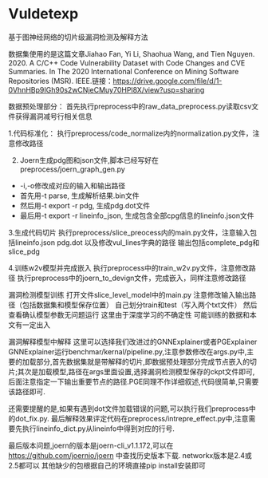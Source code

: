 # Vuldetexp
基于图神经网络的切片级漏洞检测及解释方法

数据集使用的是这篇文章Jiahao Fan, Yi Li, Shaohua Wang, and Tien Nguyen. 2020. A C/C++ Code Vulnerability Dataset with Code Changes and CVE Summaries. In The 2020 International Conference on Mining Software Repositories (MSR). IEEE.链接：https://drive.google.com/file/d/1-0VhnHBp9IGh90s2wCNjeCMuy70HPl8X/view?usp=sharing

数据预处理部分：
首先执行preprocess中的raw_data_preprocess.py读取csv文件获得漏洞减号行相关信息

1.代码标准化：
执行preprocess/code_normalize内的normalization.py文件，注意修改路径

2. Joern生成pdg图和json文件,脚本已经写好在preprocess/joern_graph_gen.py

- -i,-o修改成对应的输入和输出路径
- 首先用-t parse, 生成解析结果.bin文件
- 然后用-t export -r pdg, 生成pdg.dot文件
- 最后用-t export -r lineinfo_json, 生成包含全部cpg信息的lineinfo.json文件

3.生成代码切片
执行preprocess/slice_preocess内的main.py文件，注意输入包括lineinfo.json pdg.dot 以及修改vul_lines字典的路径
输出包括complete_pdg和slice_pdg

4.训练w2v模型并完成嵌入
执行preprocess中的train_w2v.py文件，注意修改路径
执行preprocess中的joern_to_devign文件，完成嵌入，同样注意修改路径

漏洞检测模型训练
打开文件slice_level_model中的main.py 注意修改输入输出路径（包括数据集和模型保存位置） 自己划分train和test（写入两个txt文件） 然后查看确认模型参数无问题运行
这里由于深度学习的不确定性 可能训练的数据和本文有一定出入

漏洞解释模型中解释
这里可以选择我们改进过的GNNExplainer或者PGExplainer GNNExplainer运行benchmar/kernal/pipeline.py,注意参数修改在args.py中,主要的加载部分,首先数据集就是带解释的切片,即数据预处理部分完成节点嵌入的切片;其次是加载模型,路径在args里面设置,选择漏洞检测模型保存的ckpt文件即可,后面注意指定一下输出重要节点的路径.PGE同理不作详细叙述,代码很简单,只需要该路径即可.

还需要提醒的是,如果有遇到dot文件加载错误的问题,可以执行我们preprocess中的dot_fix.py. 最后解释效果评定代码在preprocess/intrepre_effect.py中,注意需要先执行lineinfo_dict.py从lineinfo中得到对应的行号.

最后版本问题,joern的版本是joern-cli_v1.1.172,可以在 https://github.com/joernio/joern 中查找历史版本下载. networkx版本是2.4或2.5都可以 其他缺少的包根据自己的环境直接pip install安装即可

